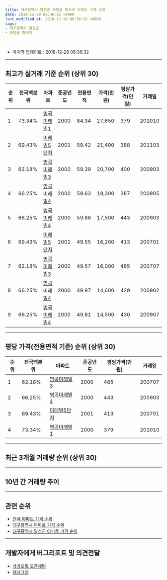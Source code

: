 ```yaml
---
title: 대구광역시 달성군 화원읍 명곡리 아파트 가격 순위
date: 2018-12-28 06:36:32 +0900
last_modified_at: 2018-12-28 06:36:32 +0900
tags:
- 대구광역시 달성군
- 화원읍 명곡리

---
```


* 마지막 업데이트 : 2018-12-28 06:36:32

---

## 최고가 실거래 기준 순위 (상위 30)


|순위|전국백분위|아파트|준공년도|전용면적|가격(만원)|평당가격(만원)|거래일|
|---|---|---|---|---|---|---|---|
|1|73.34%|[명곡미래빌1](https://search.naver.com/search.naver?query=%EB%8C%80%EA%B5%AC%EA%B4%91%EC%97%AD%EC%8B%9C+%EB%8B%AC%EC%84%B1%EA%B5%B0+%ED%99%94%EC%9B%90%EC%9D%8D+%EB%AA%85%EA%B3%A1%EB%A6%AC+%EB%AA%85%EA%B3%A1%EB%AF%B8%EB%9E%98%EB%B9%8C1)|2000|84.34|27,650|379|201010|
|2|69.43%|[미래빌5단지](https://search.naver.com/search.naver?query=%EB%8C%80%EA%B5%AC%EA%B4%91%EC%97%AD%EC%8B%9C+%EB%8B%AC%EC%84%B1%EA%B5%B0+%ED%99%94%EC%9B%90%EC%9D%8D+%EB%AA%85%EA%B3%A1%EB%A6%AC+%EB%AF%B8%EB%9E%98%EB%B9%8C5%EB%8B%A8%EC%A7%80)|2001|59.42|21,400|388|201103|
|3|62.18%|[명곡미래빌3](https://search.naver.com/search.naver?query=%EB%8C%80%EA%B5%AC%EA%B4%91%EC%97%AD%EC%8B%9C+%EB%8B%AC%EC%84%B1%EA%B5%B0+%ED%99%94%EC%9B%90%EC%9D%8D+%EB%AA%85%EA%B3%A1%EB%A6%AC+%EB%AA%85%EA%B3%A1%EB%AF%B8%EB%9E%98%EB%B9%8C3)|2000|59.39|20,700|400|200903|
|4|66.25%|[명곡미래빌4](https://search.naver.com/search.naver?query=%EB%8C%80%EA%B5%AC%EA%B4%91%EC%97%AD%EC%8B%9C+%EB%8B%AC%EC%84%B1%EA%B5%B0+%ED%99%94%EC%9B%90%EC%9D%8D+%EB%AA%85%EA%B3%A1%EB%A6%AC+%EB%AA%85%EA%B3%A1%EB%AF%B8%EB%9E%98%EB%B9%8C4)|2000|59.63|18,300|387|200905|
|5|66.25%|[명곡미래빌4](https://search.naver.com/search.naver?query=%EB%8C%80%EA%B5%AC%EA%B4%91%EC%97%AD%EC%8B%9C+%EB%8B%AC%EC%84%B1%EA%B5%B0+%ED%99%94%EC%9B%90%EC%9D%8D+%EB%AA%85%EA%B3%A1%EB%A6%AC+%EB%AA%85%EA%B3%A1%EB%AF%B8%EB%9E%98%EB%B9%8C4)|2000|59.86|17,500|443|200903|
|6|69.43%|[미래빌5단지](https://search.naver.com/search.naver?query=%EB%8C%80%EA%B5%AC%EA%B4%91%EC%97%AD%EC%8B%9C+%EB%8B%AC%EC%84%B1%EA%B5%B0+%ED%99%94%EC%9B%90%EC%9D%8D+%EB%AA%85%EA%B3%A1%EB%A6%AC+%EB%AF%B8%EB%9E%98%EB%B9%8C5%EB%8B%A8%EC%A7%80)|2001|49.55|16,200|413|200701|
|7|62.18%|[명곡미래빌3](https://search.naver.com/search.naver?query=%EB%8C%80%EA%B5%AC%EA%B4%91%EC%97%AD%EC%8B%9C+%EB%8B%AC%EC%84%B1%EA%B5%B0+%ED%99%94%EC%9B%90%EC%9D%8D+%EB%AA%85%EA%B3%A1%EB%A6%AC+%EB%AA%85%EA%B3%A1%EB%AF%B8%EB%9E%98%EB%B9%8C3)|2000|49.57|16,000|485|200707|
|8|66.25%|[명곡미래빌4](https://search.naver.com/search.naver?query=%EB%8C%80%EA%B5%AC%EA%B4%91%EC%97%AD%EC%8B%9C+%EB%8B%AC%EC%84%B1%EA%B5%B0+%ED%99%94%EC%9B%90%EC%9D%8D+%EB%AA%85%EA%B3%A1%EB%A6%AC+%EB%AA%85%EA%B3%A1%EB%AF%B8%EB%9E%98%EB%B9%8C4)|2000|49.97|14,600|429|200902|
|9|66.25%|[명곡미래빌4](https://search.naver.com/search.naver?query=%EB%8C%80%EA%B5%AC%EA%B4%91%EC%97%AD%EC%8B%9C+%EB%8B%AC%EC%84%B1%EA%B5%B0+%ED%99%94%EC%9B%90%EC%9D%8D+%EB%AA%85%EA%B3%A1%EB%A6%AC+%EB%AA%85%EA%B3%A1%EB%AF%B8%EB%9E%98%EB%B9%8C4)|2000|49.81|14,500|430|200907|


---

## 평당 가격(전용면적 기준) 순위 (상위 30)


|순위|전국백분위|아파트|준공년도|평당가격(만원)|거래일|
|---|---|---|---|---|---|
|1|62.18%|[명곡미래빌3](https://search.naver.com/search.naver?query=%EB%8C%80%EA%B5%AC%EA%B4%91%EC%97%AD%EC%8B%9C+%EB%8B%AC%EC%84%B1%EA%B5%B0+%ED%99%94%EC%9B%90%EC%9D%8D+%EB%AA%85%EA%B3%A1%EB%A6%AC+%EB%AA%85%EA%B3%A1%EB%AF%B8%EB%9E%98%EB%B9%8C3)|2000|485|200707|
|2|66.25%|[명곡미래빌4](https://search.naver.com/search.naver?query=%EB%8C%80%EA%B5%AC%EA%B4%91%EC%97%AD%EC%8B%9C+%EB%8B%AC%EC%84%B1%EA%B5%B0+%ED%99%94%EC%9B%90%EC%9D%8D+%EB%AA%85%EA%B3%A1%EB%A6%AC+%EB%AA%85%EA%B3%A1%EB%AF%B8%EB%9E%98%EB%B9%8C4)|2000|443|200903|
|3|69.43%|[미래빌5단지](https://search.naver.com/search.naver?query=%EB%8C%80%EA%B5%AC%EA%B4%91%EC%97%AD%EC%8B%9C+%EB%8B%AC%EC%84%B1%EA%B5%B0+%ED%99%94%EC%9B%90%EC%9D%8D+%EB%AA%85%EA%B3%A1%EB%A6%AC+%EB%AF%B8%EB%9E%98%EB%B9%8C5%EB%8B%A8%EC%A7%80)|2001|413|200701|
|4|73.34%|[명곡미래빌1](https://search.naver.com/search.naver?query=%EB%8C%80%EA%B5%AC%EA%B4%91%EC%97%AD%EC%8B%9C+%EB%8B%AC%EC%84%B1%EA%B5%B0+%ED%99%94%EC%9B%90%EC%9D%8D+%EB%AA%85%EA%B3%A1%EB%A6%AC+%EB%AA%85%EA%B3%A1%EB%AF%B8%EB%9E%98%EB%B9%8C1)|2000|379|201010|


---

## 최근 3개월 거래량 순위 (상위 30)


<div style="width:100%;">
    <canvas id="deal_count_ranking" height="250"></canvas>
</div>


<script>
new Chart(document.getElementById("deal_count_ranking"), {
    type: 'horizontalBar',
    data: {
        labels: ['명곡미래빌4', '명곡미래빌1', '미래빌5단지', '명곡미래빌3'],
        datasets: [{
            label: '실거래 수',
            data: [11, 10, 8, 7],
            borderColor: "rgba(255, 0, 128, 1)",
            backgroundColor: "rgba(255, 0, 128, 0.5)",
            fill: false,
        }]
    },
    options: {
        responsive: true,
        title: {
            display: true,
            text: '최근 3개월 거래량 순위'
        },
        tooltips: {
            mode: 'index',
            intersect: false,
            callbacks: {
                title: function(tooltipItems, data) {
                    return "실거래 수:";
                },
                label: function(tooltipItem, data) {
                    return data.labels[tooltipItem.index] + ": " + tooltipItem.xLabel;
                }
            }
        },
        hover: {
            mode: 'nearest',
            intersect: true
        },
        scales: {
            xAxes: [{
                display: true,
                scaleLabel: {
                    display: true,
                    labelString: '실거래 수'
                },
                ticks: {
                    suggestedMin: 0,
                }
            }],
            yAxes: [{
                display: true,
                ticks: {
                    autoSkip: false,
                    callback: function(value, index, values) {
                        if (value.length > 15)
                            return value.substr(0, 13) + "...";
                        else
                            return value;
                    }
                },
                scaleLabel: {
                    display: false,
                }
            }]
        }
    }
});

</script>


---

## 10년 간 거래량 추이


<div style="width:100%;">
    <canvas id="deal_progress" height="250"></canvas>
</div>

<script>
new Chart(document.getElementById("deal_progress"), {
    type: 'line',
    data: {
        labels: ['200812','200901','200902','200903','200904','200905','200906','200907','200908','200909','200910','200911','200912','201001','201002','201003','201004','201005','201006','201007','201008','201009','201010','201011','201012','201101','201102','201103','201104','201105','201106','201107','201108','201109','201110','201111','201112','201201','201202','201203','201204','201205','201206','201207','201208','201209','201210','201211','201212','201301','201302','201303','201304','201305','201306','201307','201308','201309','201310','201311','201312','201401','201402','201403','201404','201405','201406','201407','201408','201409','201410','201411','201412','201501','201502','201503','201504','201505','201506','201507','201508','201509','201510','201511','201512','201601','201602','201603','201604','201605','201606','201607','201608','201609','201610','201611','201612','201701','201702','201703','201704','201705','201706','201707','201708','201709','201710','201711','201712','201801','201802','201803','201804','201805','201806','201807','201808','201809','201810','201811','201812'],
        datasets: [{
            label: '실거래 수',
            pointRadius: 1,
            data: [18, 4, 27, 120, 39, 31, 21, 28, 25, 31, 28, 16, 30, 32, 17, 30, 22, 14, 15, 23, 24, 21, 36, 29, 19, 29, 31, 22, 23, 33, 16, 18, 22, 24, 20, 23, 8, 12, 29, 40, 17, 22, 17, 12, 12, 22, 33, 16, 15, 18, 18, 31, 33, 38, 24, 12, 13, 17, 22, 13, 13, 25, 18, 22, 6, 12, 9, 19, 16, 21, 21, 15, 11, 11, 19, 41, 28, 19, 24, 48, 24, 12, 15, 14, 8, 4, 4, 7, 5, 12, 10, 9, 7, 21, 26, 13, 10, 8, 14, 22, 32, 17, 16, 23, 28, 20, 26, 16, 10, 16, 8, 19, 18, 16, 24, 9, 17, 25, 21, 10, 5],
            borderColor: "rgba(255, 201, 14, 1)",
            backgroundColor: "rgba(255, 201, 14, 0.5)",
            fill: true,
        }]
    },
    options: {
        responsive: true,
        title: {
            display: true,
            text: '10년간 거래량 추이'
        },
        tooltips: {
            mode: 'index',
            intersect: false,
        },
        hover: {
            mode: 'nearest',
            intersect: true
        },
        scales: {
            xAxes: [{
                display: true,
                scaleLabel: {
                    display: true,
                    labelString: '년/월'
                }
            }],
            yAxes: [{
                display: true,
                ticks: {
                    suggestedMin: 0,
                },
                scaleLabel: {
                    display: true,
                    labelString: '실거래 수'
                }
            }]
        }
    }
});

</script>


---

## 관련 순위

- [전국 아파트 가격 순위](https://inasie.github.io/apt-ranking/전국)
- [대구광역시 아파트 가격 순위](https://inasie.github.io/apt-ranking/대구광역시)
- [대구광역시 달성군 아파트 가격 순위](https://inasie.github.io/apt-ranking/대구광역시-달성군)


---

## 개발자에게 버그리포트 및 의견전달

- [카카오톡 오픈채팅](https://open.kakao.com/o/gLJUAP4)
- [텔레그램](https://t.me/inasie)

